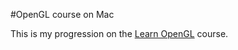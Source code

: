 #OpenGL course on Mac

This is my progression on the [Learn OpenGL](https://learnopengl.com) course.